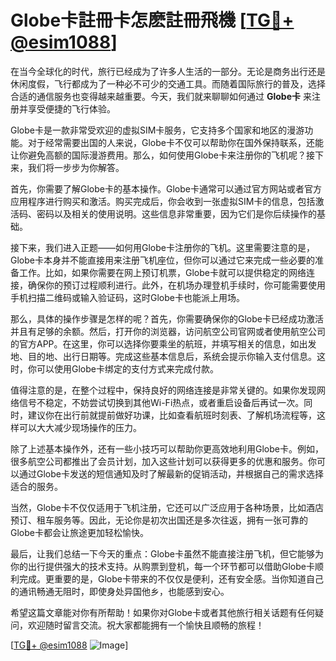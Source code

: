 # Globe卡註冊卡怎麽註冊飛機 [[TG💪+ @esim1088](https://t.me/s/esim1088)]

在当今全球化的时代，旅行已经成为了许多人生活的一部分。无论是商务出行还是休闲度假，飞行都成为了一种必不可少的交通工具。而随着国际旅行的普及，选择合适的通信服务也变得越来越重要。今天，我们就来聊聊如何通过 **Globe卡** 来注册并享受便捷的飞行体验。

Globe卡是一款非常受欢迎的虚拟SIM卡服务，它支持多个国家和地区的漫游功能。对于经常需要出国的人来说，Globe卡不仅可以帮助你在国外保持联系，还能让你避免高额的国际漫游费用。那么，如何使用Globe卡来注册你的飞机呢？接下来，我们将一步步为你解答。

首先，你需要了解Globe卡的基本操作。Globe卡通常可以通过官方网站或者官方应用程序进行购买和激活。购买完成后，你会收到一张虚拟SIM卡的信息，包括激活码、密码以及相关的使用说明。这些信息非常重要，因为它们是你后续操作的基础。

接下来，我们进入正题——如何用Globe卡注册你的飞机。这里需要注意的是，Globe卡本身并不能直接用来注册飞机座位，但你可以通过它来完成一些必要的准备工作。比如，如果你需要在网上预订机票，Globe卡就可以提供稳定的网络连接，确保你的预订过程顺利进行。此外，在机场办理登机手续时，你可能需要使用手机扫描二维码或输入验证码，这时Globe卡也能派上用场。

那么，具体的操作步骤是怎样的呢？首先，你需要确保你的Globe卡已经成功激活并且有足够的余额。然后，打开你的浏览器，访问航空公司官网或者使用航空公司的官方APP。在这里，你可以选择你要乘坐的航班，并填写相关的信息，如出发地、目的地、出行日期等。完成这些基本信息后，系统会提示你输入支付信息。这时，你可以使用Globe卡绑定的支付方式来完成付款。

值得注意的是，在整个过程中，保持良好的网络连接是非常关键的。如果你发现网络信号不稳定，不妨尝试切换到其他Wi-Fi热点，或者重启设备后再试一次。同时，建议你在出行前就提前做好功课，比如查看航班时刻表、了解机场流程等，这样可以大大减少现场操作的压力。

除了上述基本操作外，还有一些小技巧可以帮助你更高效地利用Globe卡。例如，很多航空公司都推出了会员计划，加入这些计划可以获得更多的优惠和服务。你可以通过Globe卡发送的短信通知及时了解最新的促销活动，并根据自己的需求选择适合的服务。

当然，Globe卡不仅仅适用于飞机注册，它还可以广泛应用于各种场景，比如酒店预订、租车服务等。因此，无论你是初次出国还是多次往返，拥有一张可靠的Globe卡都会让旅途更加轻松愉快。

最后，让我们总结一下今天的重点：Globe卡虽然不能直接注册飞机，但它能够为你的出行提供强大的技术支持。从购票到登机，每一个环节都可以借助Globe卡顺利完成。更重要的是，Globe卡带来的不仅仅是便利，还有安全感。当你知道自己的通讯畅通无阻时，即使身处异国他乡，也能感到安心。

希望这篇文章能对你有所帮助！如果你对Globe卡或者其他旅行相关话题有任何疑问，欢迎随时留言交流。祝大家都能拥有一个愉快且顺畅的旅程！

[[TG💪+ @esim1088](https://t.me/s/esim1088) ![Image](https://i.postimg.cc/4NQfJmqS/Snipaste-2025-05-13-00-14-12.png)]